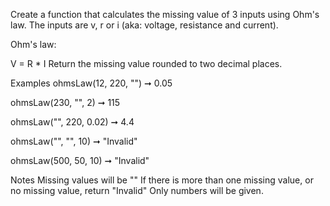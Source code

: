 Create a function that calculates the missing value of 3 inputs using Ohm's law. The inputs are v, r or i (aka: voltage, resistance and current).

Ohm's law:

V = R * I
Return the missing value rounded to two decimal places.

Examples
ohmsLaw(12, 220, "") ➞ 0.05

ohmsLaw(230, "", 2) ➞ 115

ohmsLaw("", 220, 0.02) ➞ 4.4

ohmsLaw("", "", 10) ➞ "Invalid"

ohmsLaw(500, 50, 10) ➞ "Invalid"

Notes
Missing values will be ""
If there is more than one missing value, or no missing value, return "Invalid"
Only numbers will be given.